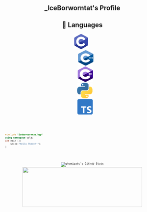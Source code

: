 <h2 align=center> _IceBorworntat's Profile </h2>
<h2 align="center">💬 Languages</h2>
<p align=center>
	<code><img src="https://github.com/MasterIceZ/MasterIceZ/blob/master/C.png" width="50" height="50"> 
	<code><img src="https://github.com/MasterIceZ/MasterIceZ/blob/master/cpp.png" width="50" height="50"> 
	<code><img src="https://github.com/MasterIceZ/MasterIceZ/blob/master/Cs.png" width="50" height="50"> 
	<code><img src="https://github.com/MasterIceZ/MasterIceZ/blob/master/python.png" width="50" height="50"> 
	<code><img src="https://github.com/MasterIceZ/MasterIceZ/blob/master/Ts.png" width="50" height="50">
</p>

```cpp
#include "iceborworntat.hpp"
using namespace cold;
int main (){
	write("Hello There!~");
}

```
<p align=center>
<img align="center" width="390" height="130" src="https://github-readme-stats.vercel.app/api?username=MasterIceZ&include_all_commits=true&count_private=true&show_icons=true&line_height=20" alt="phumipatc's Github Stats"><img align="center" width="390" height="130" src="https://github-readme-stats.vercel.app/api/top-langs/?username=MasterIceZ&layout=compact&count_private=true">
</p>

